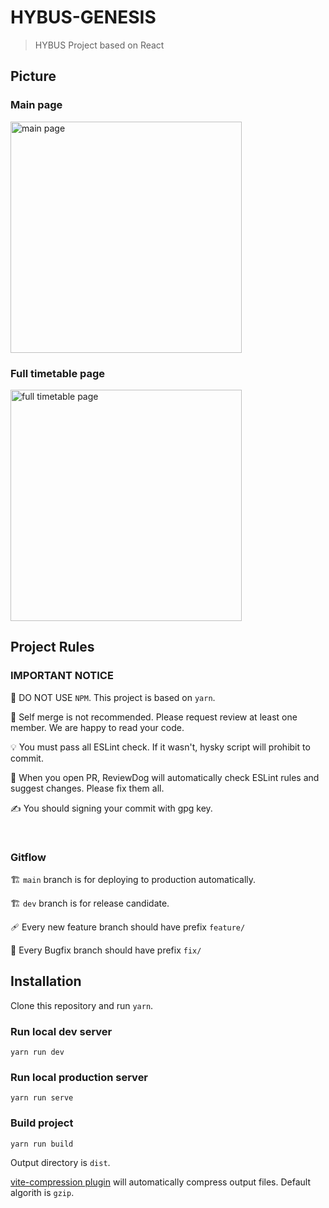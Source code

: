 # HYBUS-GENESIS

> HYBUS Project based on React

## Picture
### Main page 
<img width="370" alt="main page" src="https://user-images.githubusercontent.com/59571464/199035127-8f9b67ca-81b3-40e6-8662-5750282915b3.png">

### Full timetable page
<img width="370" alt="full timetable page" src="https://user-images.githubusercontent.com/59571464/199036074-d7fb5fa8-886b-4495-9a9d-c8912fcccc45.png">


## Project Rules

### **IMPORTANT NOTICE**

🚫 DO NOT USE `NPM`. This project is based on `yarn`.

🙏 Self merge is not recommended. Please request review at least one member. We are happy to read your code.

💡 You must pass all ESLint check. If it wasn't, hysky script will prohibit to commit.

🚀 When you open PR, ReviewDog will automatically check ESLint rules and suggest changes. Please fix them all.

✍️ You should signing your commit with gpg key.

<br />

### Gitflow
🏗️ `main` branch is for deploying to production automatically.

🏗️ `dev` branch is for release candidate.

🩹 Every new feature branch should have prefix `feature/`

🎉 Every Bugfix branch should have prefix `fix/`





## Installation

Clone this repository and run `yarn`.

### Run local dev server

`yarn run dev`


### Run local production server

`yarn run serve`


### Build project

`yarn run build`

Output directory is `dist`.

[vite-compression plugin](https://www.npmjs.com/package/vite-plugin-compression) will automatically compress output files. Default algorith is `gzip`.


